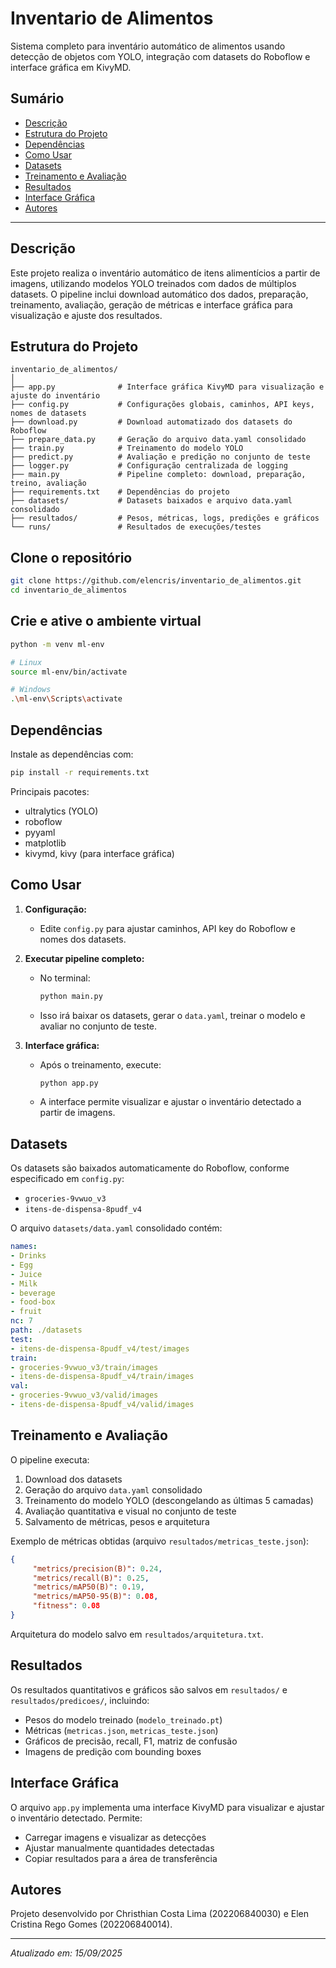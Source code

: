 ﻿
# Inventario de Alimentos

Sistema completo para inventário automático de alimentos usando detecção de objetos com YOLO, integração com datasets do Roboflow e interface gráfica em KivyMD.

## Sumário
- [Descrição](#descrição)
- [Estrutura do Projeto](#estrutura-do-projeto)
- [Dependências](#dependências)
- [Como Usar](#como-usar)
- [Datasets](#datasets)
- [Treinamento e Avaliação](#treinamento-e-avaliação)
- [Resultados](#resultados)
- [Interface Gráfica](#interface-gráfica)
- [Autores](#autores)

---

## Descrição
Este projeto realiza o inventário automático de itens alimentícios a partir de imagens, utilizando modelos YOLO treinados com dados de múltiplos datasets. O pipeline inclui download automático dos dados, preparação, treinamento, avaliação, geração de métricas e interface gráfica para visualização e ajuste dos resultados.

## Estrutura do Projeto

```
inventario_de_alimentos/
│
├── app.py              # Interface gráfica KivyMD para visualização e ajuste do inventário
├── config.py           # Configurações globais, caminhos, API keys, nomes de datasets
├── download.py         # Download automatizado dos datasets do Roboflow
├── prepare_data.py     # Geração do arquivo data.yaml consolidado
├── train.py            # Treinamento do modelo YOLO
├── predict.py          # Avaliação e predição no conjunto de teste
├── logger.py           # Configuração centralizada de logging
├── main.py             # Pipeline completo: download, preparação, treino, avaliação
├── requirements.txt    # Dependências do projeto
├── datasets/           # Datasets baixados e arquivo data.yaml consolidado
├── resultados/         # Pesos, métricas, logs, predições e gráficos
└── runs/               # Resultados de execuções/testes
```

## Clone o repositório

```bash
git clone https://github.com/elencris/inventario_de_alimentos.git
cd inventario_de_alimentos
```


## Crie e ative o ambiente virtual

```bash
python -m venv ml-env

# Linux
source ml-env/bin/activate

# Windows
.\ml-env\Scripts\activate
```

## Dependências
Instale as dependências com:

```bash
pip install -r requirements.txt
```

Principais pacotes:
- ultralytics (YOLO)
- roboflow
- pyyaml
- matplotlib
- kivymd, kivy (para interface gráfica)

## Como Usar

1. **Configuração:**
	- Edite `config.py` para ajustar caminhos, API key do Roboflow e nomes dos datasets.

2. **Executar pipeline completo:**
	- No terminal:
	  ```bash
	  python main.py
	  ```
	- Isso irá baixar os datasets, gerar o `data.yaml`, treinar o modelo e avaliar no conjunto de teste.

3. **Interface gráfica:**
	- Após o treinamento, execute:
	  ```bash
	  python app.py
	  ```
	- A interface permite visualizar e ajustar o inventário detectado a partir de imagens.

## Datasets

Os datasets são baixados automaticamente do Roboflow, conforme especificado em `config.py`:

- `groceries-9vwuo_v3`
- `itens-de-dispensa-8pudf_v4`

O arquivo `datasets/data.yaml` consolidado contém:

```yaml
names:
- Drinks
- Egg
- Juice
- Milk
- beverage
- food-box
- fruit
nc: 7
path: ./datasets
test:
- itens-de-dispensa-8pudf_v4/test/images
train:
- groceries-9vwuo_v3/train/images
- itens-de-dispensa-8pudf_v4/train/images
val:
- groceries-9vwuo_v3/valid/images
- itens-de-dispensa-8pudf_v4/valid/images
```

## Treinamento e Avaliação

O pipeline executa:
1. Download dos datasets
2. Geração do arquivo `data.yaml` consolidado
3. Treinamento do modelo YOLO (descongelando as últimas 5 camadas)
4. Avaliação quantitativa e visual no conjunto de teste
5. Salvamento de métricas, pesos e arquitetura

Exemplo de métricas obtidas (arquivo `resultados/metricas_teste.json`):

```json
{
	 "metrics/precision(B)": 0.24,
	 "metrics/recall(B)": 0.25,
	 "metrics/mAP50(B)": 0.19,
	 "metrics/mAP50-95(B)": 0.08,
	 "fitness": 0.08
}
```

Arquitetura do modelo salvo em `resultados/arquitetura.txt`.

## Resultados

Os resultados quantitativos e gráficos são salvos em `resultados/` e `resultados/predicoes/`, incluindo:
- Pesos do modelo treinado (`modelo_treinado.pt`)
- Métricas (`metricas.json`, `metricas_teste.json`)
- Gráficos de precisão, recall, F1, matriz de confusão
- Imagens de predição com bounding boxes

## Interface Gráfica

O arquivo `app.py` implementa uma interface KivyMD para visualizar e ajustar o inventário detectado. Permite:
- Carregar imagens e visualizar as detecções
- Ajustar manualmente quantidades detectadas
- Copiar resultados para a área de transferência

## Autores

Projeto desenvolvido por Christhian Costa Lima (202206840030) e Elen Cristina Rego Gomes (202206840014).

---
*Atualizado em: 15/09/2025*



